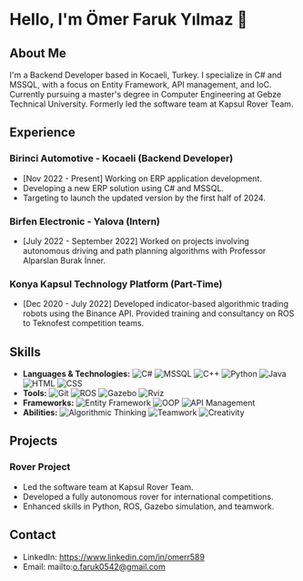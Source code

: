 <!-- Başlık -->
# Hello, I'm Ömer Faruk Yılmaz 👋

<!-- Hakkımda -->
## About Me
I'm a Backend Developer based in Kocaeli, Turkey. I specialize in C# and MSSQL, with a focus on Entity Framework, API management, and IoC. Currently pursuing a master's degree in Computer Engineering at Gebze Technical University. Formerly led the software team at Kapsul Rover Team.

<!-- Deneyimler -->
## Experience

### Birinci Automotive - Kocaeli (Backend Developer) 
- [Nov 2022 - Present] Working on ERP application development.
- Developing a new ERP solution using C# and MSSQL.
- Targeting to launch the updated version by the first half of 2024.

### Birfen Electronic - Yalova (Intern)
- [July 2022 - September 2022] Worked on projects involving autonomous driving and path planning algorithms with Professor Alparslan Burak İnner.

### Konya Kapsul Technology Platform (Part-Time)
- [Dec 2020 - July 2022] Developed indicator-based algorithmic trading robots using the Binance API. Provided training and consultancy on ROS to Teknofest competition teams.

<!-- Yetenekler -->
## Skills
- **Languages & Technologies:** 
  ![C#](https://img.shields.io/badge/-C%23-blue) ![MSSQL](https://img.shields.io/badge/-MSSQL-blue) ![C++](https://img.shields.io/badge/-C%2B%2B-blue) ![Python](https://img.shields.io/badge/-Python-blue) ![Java](https://img.shields.io/badge/-Java-blue) ![HTML](https://img.shields.io/badge/-HTML-blue) ![CSS](https://img.shields.io/badge/-CSS-blue)
- **Tools:** 
  ![Git](https://img.shields.io/badge/-Git-lightgrey) ![ROS](https://img.shields.io/badge/-ROS-lightgrey) ![Gazebo](https://img.shields.io/badge/-Gazebo-lightgrey) ![Rviz](https://img.shields.io/badge/-Rviz-lightgrey)
- **Frameworks:** 
  ![Entity Framework](https://img.shields.io/badge/-Entity_Framework-brightgreen) ![OOP](https://img.shields.io/badge/-OOP-brightgreen) ![API Management](https://img.shields.io/badge/-API_Management-brightgreen)
- **Abilities:** 
  ![Algorithmic Thinking](https://img.shields.io/badge/-Algorithmic_Thinking-yellowgreen) ![Teamwork](https://img.shields.io/badge/-Teamwork-yellowgreen) ![Creativity](https://img.shields.io/badge/-Creativity-yellowgreen)

<i class="fa-brands fa-github"></i> 
<!-- Projeler -->
## Projects
### Rover Project
- Led the software team at Kapsul Rover Team.
- Developed a fully autonomous rover for international competitions.
- Enhanced skills in Python, ROS, Gazebo simulation, and teamwork.

<!-- İletişim -->
## Contact
- LinkedIn: https://www.linkedin.com/in/omerr589
- Email: mailto:o.faruk0542@gmail.com


<!--
**omerr589/omerr589** is a ✨ _special_ ✨ repository because its `README.md` (this file) appears on your GitHub profile.

Here are some ideas to get you started:

- 🔭 I’m currently working on ...
- 🌱 I’m currently learning ...
- 👯 I’m looking to collaborate on ...
- 🤔 I’m looking for help with ...
- 💬 Ask me about ...
- 📫 How to reach me: ...
- 😄 Pronouns: ...
- ⚡ Fun fact: ...
-->
